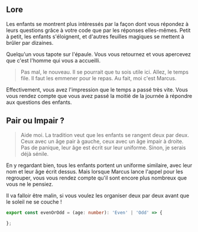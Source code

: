 ## Lore

Les enfants se montrent plus intéressés par la façon dont vous répondez à leurs questions grâce à votre code que par les réponses elles-mêmes. Petit à petit, les enfants s'éloignent, et d'autres feuilles magiques se mettent à brûler par dizaines.

Quelqu'un vous tapote sur l'épaule. Vous vous retournez et vous apercevez que c'est l'homme qui vous a accueilli.

> Pas mal, le nouveau. Il se pourrait que tu sois utile ici. Allez, le temps file. Il faut les emmener pour le repas. Au fait, moi c'est Marcus.

Effectivement, vous avez l'impression que le temps a passé très vite. Vous vous rendez compte que vous avez passé la moitié de la journée à répondre aux questions des enfants.

## Pair ou Impair ?

> Aide moi. La tradition veut que les enfants se rangent deux par deux. Ceux avec un âge pair à gauche, ceux avec un âge impair à droite. Pas de panique, leur âge est écrit sur leur uniforme. Sinon, je serais déjà sénile.

En y regardant bien, tous les enfants portent un uniforme similaire, avec leur nom et leur âge écrit dessus. Mais lorsque Marcus lance l'appel pour les regrouper, vous vous rendez compte qu'il sont encore plus nombreux que vous ne le pensiez.

Il va falloir être malin, si vous voulez les organiser deux par deux avant que le soleil ne se couche !

```ts
export const evenOrOdd = (age: number): 'Even' | 'Odd' => {

};
```
